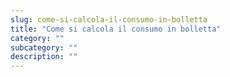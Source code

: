 ```yaml
---
slug: come-si-calcola-il-consumo-in-bolletta
title: "Come si calcola il consumo in bolletta"
category: ""
subcategory: ""
description: ""
---
```


